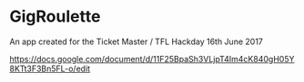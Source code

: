 # GigRoulette
An app created for the Ticket Master / TFL Hackday 16th June 2017

https://docs.google.com/document/d/11F25BpaSh3VLjpT4Im4cK840gH05Y8KTt3F3Bn5FL-o/edit
